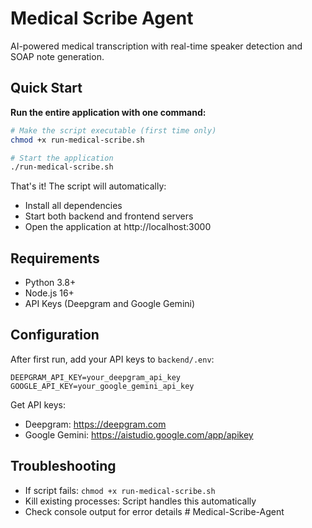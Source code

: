 # Medical Scribe Agent

AI-powered medical transcription with real-time speaker detection and SOAP note generation.

## Quick Start

**Run the entire application with one command:**

```bash
# Make the script executable (first time only)
chmod +x run-medical-scribe.sh

# Start the application
./run-medical-scribe.sh
```

That's it! The script will automatically:
- Install all dependencies
- Start both backend and frontend servers
- Open the application at http://localhost:3000

## Requirements

- Python 3.8+
- Node.js 16+
- API Keys (Deepgram and Google Gemini)

## Configuration

After first run, add your API keys to `backend/.env`:

```
DEEPGRAM_API_KEY=your_deepgram_api_key
GOOGLE_API_KEY=your_google_gemini_api_key
```

Get API keys:
- Deepgram: https://deepgram.com
- Google Gemini: https://aistudio.google.com/app/apikey

## Troubleshooting

- If script fails: `chmod +x run-medical-scribe.sh`
- Kill existing processes: Script handles this automatically
- Check console output for error details # Medical-Scribe-Agent
